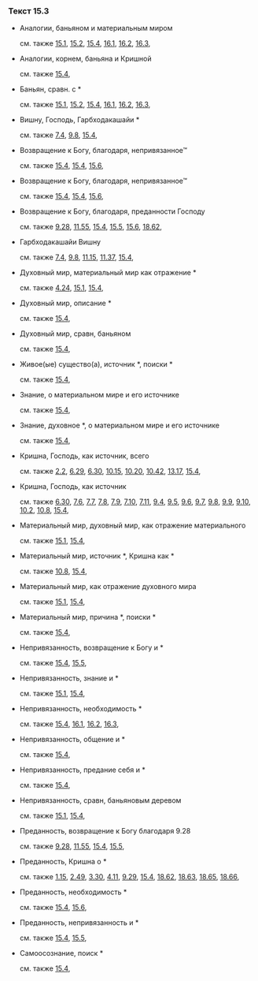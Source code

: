### Текст 15.3
	
- Аналогии, баньяном и материальным миром

	см. также  [15.1](../15/1501.md),  [15.2](../15/1502.md),  [15.4](../15/1504.md),  [16.1](../16/1601.md),  [16.2](../16/1602.md),  [16.3](../16/1603.md), 
	
- Аналогии, корнем, баньяна и Кришной

	см. также  [15.4](../15/1504.md), 
	
- Баньян, сравн. с *

	см. также  [15.1](../15/1501.md),  [15.2](../15/1502.md),  [15.4](../15/1504.md),  [16.1](../16/1601.md),  [16.2](../16/1602.md),  [16.3](../16/1603.md), 
	
- Вишну, Господь, Гарбходакашайи *

	см. также  [7.4](../07/0704.md),  [9.8](../09/0908.md),  [15.4](../15/1504.md), 
	
- Возвращение к Богу, благодаря, непривязанное™

	см. также  [15.4](../15/1504.md),  [15.4](../15/1504.md),  [15.6](../15/1506.md), 
	
- Возвращение к Богу, благодаря, непривязанное™

	см. также  [15.4](../15/1504.md),  [15.4](../15/1504.md),  [15.6](../15/1506.md), 
	
- Возвращение к Богу, благодаря, преданности Господу

	см. также  [9.28](../09/0928.md),  [11.55](../11/1155.md),  [15.4](../15/1504.md),  [15.5](../15/1505.md),  [15.6](../15/1506.md),  [18.62](../18/1862.md), 
	
- Гарбходакашайи Вишну

	см. также  [7.4](../07/0704.md),  [9.8](../09/0908.md),  [11.15](../11/1115.md),  [11.37](../11/1137.md),  [15.4](../15/1504.md), 
	
- Духовный мир, материальный мир как отражение *

	см. также  [4.24](../04/0424.md),  [15.1](../15/1501.md),  [15.4](../15/1504.md), 
	
- Духовный мир, описание *

	см. также  [15.4](../15/1504.md), 
	
- Духовный мир, сравн, баньяном

	см. также  [15.4](../15/1504.md), 
	
- Живое(ые) существо(а), источник *, поиски *

	см. также  [15.4](../15/1504.md), 
	
- Знание, о материальном мире и его источнике

	см. также  [15.4](../15/1504.md), 
	
- Знание, духовное *, о материальном мире и его источнике

	см. также  [15.4](../15/1504.md), 
	
- Кришна, Господь, как источник, всего

	см. также  [2.2](../02/0202.md),  [6.29](../06/0629.md),  [6.30](../06/0630.md),  [10.15](../10/1015.md),  [10.20](../10/1020.md),  [10.42](../10/1042.md),  [13.17](../13/1317.md),  [15.4](../15/1504.md), 
	
- Кришна, Господь, как источник

	см. также  [6.30](../06/0630.md),  [7.6](../07/0706.md),  [7.7](../07/0707.md),  [7.8](../07/0708.md),  [7.9](../07/0709.md),  [7.10](../07/0710.md),  [7.11](../07/0711.md),  [9.4](../09/0904.md),  [9.5](../09/0905.md),  [9.6](../09/0906.md),  [9.7](../09/0907.md),  [9.8](../09/0908.md),  [9.9](../09/0909.md),  [9.10](../09/0910.md),  [10.2](../10/1002.md),  [10.8](../10/1008.md),  [15.4](../15/1504.md), 
	
- Материальный мир, духовный мир, как отражение материального

	см. также  [15.1](../15/1501.md),  [15.4](../15/1504.md), 
	
- Материальный мир, источник *, Кришна как *

	см. также  [10.8](../10/1008.md),  [15.4](../15/1504.md), 
	
- Материальный мир, как отражение духовного мира

	см. также  [15.1](../15/1501.md),  [15.4](../15/1504.md), 
	
- Материальный мир, причина *, поиски *

	см. также  [15.4](../15/1504.md), 
	
- Непривязанность, возвращение к Богу и *

	см. также  [15.4](../15/1504.md),  [15.5](../15/1505.md), 
	
- Непривязанность, знание и *

	см. также  [15.1](../15/1501.md),  [15.4](../15/1504.md), 
	
- Непривязанность, необходимость *

	см. также  [15.4](../15/1504.md),  [16.1](../16/1601.md),  [16.2](../16/1602.md),  [16.3](../16/1603.md), 
	
- Непривязанность, общение и *

	см. также  [15.4](../15/1504.md), 
	
- Непривязанность, предание себя и *

	см. также  [15.4](../15/1504.md), 
	
- Непривязанность, сравн, баньяновым деревом

	см. также  [15.1](../15/1501.md),  [15.4](../15/1504.md), 
	
- Преданность, возвращение к Богу благодаря 9.28

	см. также  [9.28](../09/0928.md),  [11.55](../11/1155.md),  [15.4](../15/1504.md),  [15.5](../15/1505.md), 
	
- Преданность, Кришна о *

	см. также  [1.15](../01/0115.md),  [2.49](../02/0249.md),  [3.30](../03/0330.md),  [4.11](../04/0411.md),  [9.29](../09/0929.md),  [15.4](../15/1504.md),  [18.62](../18/1862.md),  [18.63](../18/1863.md),  [18.65](../18/1865.md),  [18.66](../18/1866.md), 
	
- Преданность, необходимость *

	см. также  [15.4](../15/1504.md),  [15.6](../15/1506.md), 
	
- Преданность, непривязанность и *

	см. также  [15.4](../15/1504.md),  [15.5](../15/1505.md), 
	
- Самоосознание, поиск *

	см. также  [15.4](../15/1504.md), 
